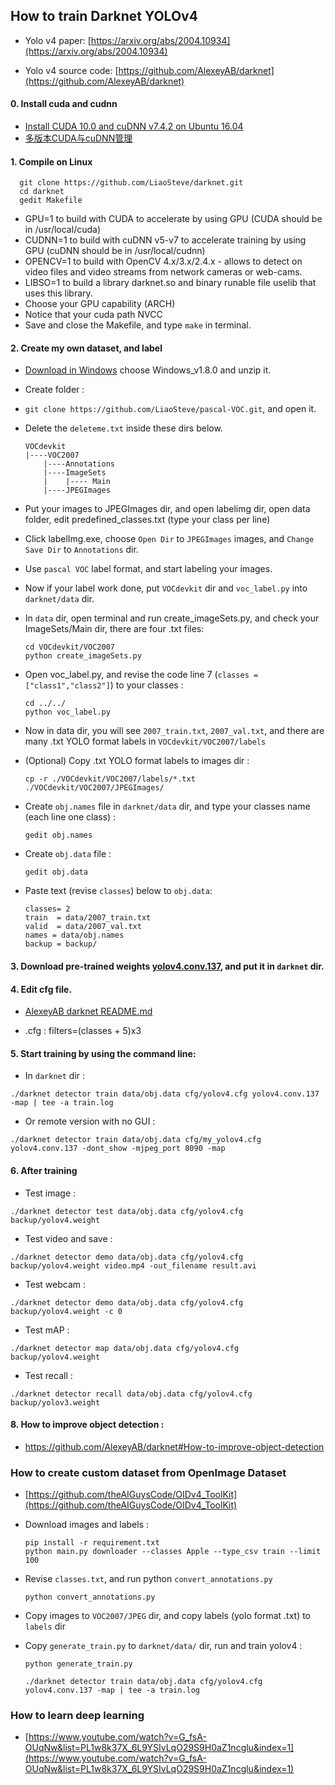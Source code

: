 ## How to train Darknet YOLOv4
* Yolo v4 paper:    [https://arxiv.org/abs/2004.10934](https://arxiv.org/abs/2004.10934)

* Yolo v4 source code:  [https://github.com/AlexeyAB/darknet](https://github.com/AlexeyAB/darknet)  
#### 0. Install cuda and cudnn
* [Install CUDA 10.0 and cuDNN v7.4.2 on Ubuntu 16.04](https://gist.github.com/matheustguimaraes/43e0b65aa534db4df2918f835b9b361d)
* [多版本CUDA与cuDNN管理](https://dinghow.site/2019/05/19/cuda-cudnn-version/)


#### 1. Compile on Linux
```
  git clone https://github.com/LiaoSteve/darknet.git
  cd darknet
  gedit Makefile
```
* GPU=1 to build with CUDA to accelerate by using GPU (CUDA should be in /usr/local/cuda)
* CUDNN=1 to build with cuDNN v5-v7 to accelerate training by using GPU (cuDNN should be in /usr/local/cudnn)
*  OPENCV=1 to build with OpenCV 4.x/3.x/2.4.x - allows to detect on video files and video streams from network cameras or web-cams.
*  LIBSO=1 to build a library darknet.so and binary runable file uselib that uses this library.
*  Choose your GPU capability (ARCH)
*  Notice that your cuda path NVCC
*  Save and close the Makefile, and type `make` in terminal.
#### 2. Create my own dataset, and label
* [Download in Windows](https://tzutalin.github.io/labelImg/) choose Windows_v1.8.0 and unzip it.
* Create folder :
*  `git clone https://github.com/LiaoSteve/pascal-VOC.git`, and open it.   
*  Delete the `deleteme.txt` inside  these dirs below.
    ```  
    VOCdevkit
    |----VOC2007
        |----Annotations
        |----ImageSets    
        |    |---- Main            
        |----JPEGImages    
    
    ```
* Put your images to JPEGImages dir, and open labelimg dir, open data folder, edit predefined_classes.txt (type your class per line)
* Click labelImg.exe, choose `Open Dir` to `JPEGImages` images, and `Change Save Dir` to `Annotations` dir.
* Use `pascal VOC` label format, and start labeling your images.
* Now if your label work done, put `VOCdevkit` dir and `voc_label.py` into `darknet/data` dir.
* In `data` dir, open terminal and run create_imageSets.py, and check your ImageSets/Main dir, there are four .txt files:
    ```  
    cd VOCdevkit/VOC2007
    python create_imageSets.py    
    ```  
* Open voc_label.py, and revise the code line 7 (`classes = ["class1","class2"]`) to your classes :
    ```    
    cd ../../
    python voc_label.py
    ```
* Now in data dir, you will see `2007_train.txt`, `2007_val.txt`, and there are many .txt YOLO format labels in `VOCdevkit/VOC2007/labels` 
* (Optional) Copy .txt YOLO format labels to images dir :
  ```
  cp -r ./VOCdevkit/VOC2007/labels/*.txt ./VOCdevkit/VOC2007/JPEGImages/
  ```
* Create `obj.names` file in `darknet/data` dir, and type your classes name (each line one class) :
    ``` 
    gedit obj.names
    ```
* Create `obj.data` file :
    ``` 
    gedit obj.data
    ```
* Paste text (revise `classes`) below to `obj.data`:
  
    ```
    classes= 2
    train  = data/2007_train.txt
    valid  = data/2007_val.txt
    names = data/obj.names
    backup = backup/
    ```
#### 3. Download pre-trained weights [yolov4.conv.137](https://drive.google.com/file/d/1JKF-bdIklxOOVy-2Cr5qdvjgGpmGfcbp/view), and put it in `darknet` dir.

#### 4. Edit cfg file. 
* [AlexeyAB darknet README.md](https://github.com/AlexeyAB/darknet#how-to-train-to-detect-your-custom-objects)
- .cfg : filters=(classes + 5)x3

#### 5. Start training by using the command line: 
* In `darknet` dir :
```
./darknet detector train data/obj.data cfg/yolov4.cfg yolov4.conv.137 -map | tee -a train.log
```
* Or remote version with no GUI :
```
./darknet detector train data/obj.data cfg/my_yolov4.cfg yolov4.conv.137 -dont_show -mjpeg_port 8090 -map
```
#### 6. After training 
* Test image : 
```
./darknet detector test data/obj.data cfg/yolov4.cfg backup/yolov4.weight
```
* Test video and save :
```
./darknet detector demo data/obj.data cfg/yolov4.cfg backup/yolov4.weight video.mp4 -out_filename result.avi
```
* Test webcam :
```
./darknet detector demo data/obj.data cfg/yolov4.cfg backup/yolov4.weight -c 0
```
* Test mAP : 
```
./darknet detector map data/obj.data cfg/yolov4.cfg backup/yolov4.weight
```
* Test recall :
```
./darknet detector recall data/obj.data cfg/yolov4.cfg backup/yolov3.weight
```
#### 8. How to improve object detection : 
* https://github.com/AlexeyAB/darknet#How-to-improve-object-detection
  
### How to create custom dataset from OpenImage Dataset
* [https://github.com/theAIGuysCode/OIDv4_ToolKit](https://github.com/theAIGuysCode/OIDv4_ToolKit)
* Download images and labels :
  ```
  pip install -r requirement.txt
  python main.py downloader --classes Apple --type_csv train --limit 100  
  ```
* Revise `classes.txt`, and run python `convert_annotations.py`
  ```
  python convert_annotations.py
  ```
* Copy images to `VOC2007/JPEG` dir, and copy labels (yolo format .txt) to `labels` dir
* Copy `generate_train.py` to `darknet/data/` dir, run and train yolov4 :
  
  ```  
  python generate_train.py
  
  ./darknet detector train data/obj.data cfg/yolov4.cfg yolov4.conv.137 -map | tee -a train.log
  ```
### How to learn deep learning
* [https://www.youtube.com/watch?v=G_fsA-OUqNw&list=PL1w8k37X_6L9YSIvLqO29S9H0aZ1ncglu&index=1](https://www.youtube.com/watch?v=G_fsA-OUqNw&list=PL1w8k37X_6L9YSIvLqO29S9H0aZ1ncglu&index=1)